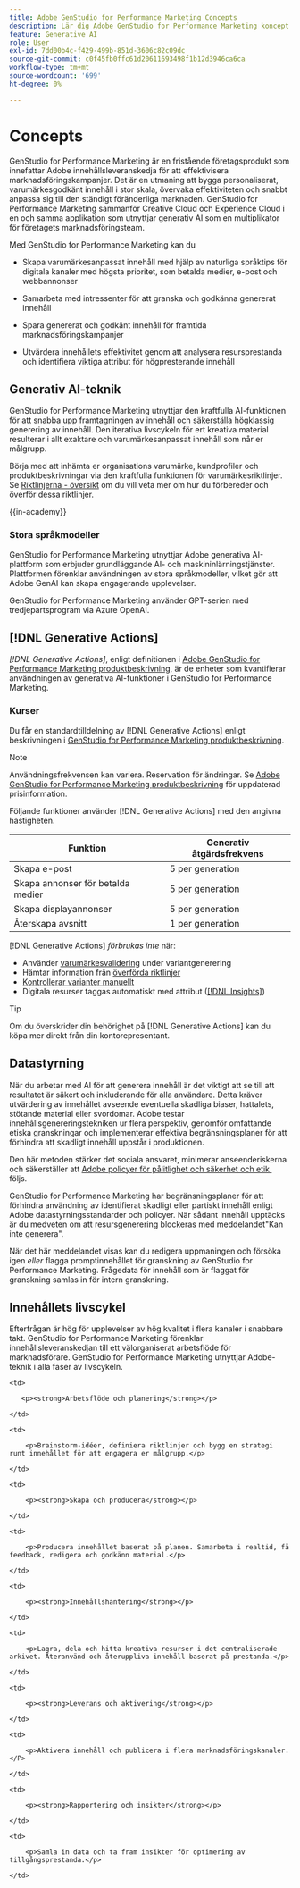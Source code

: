```yaml
---
title: Adobe GenStudio for Performance Marketing Concepts
description: Lär dig Adobe GenStudio for Performance Marketing koncept och termer.
feature: Generative AI
role: User
exl-id: 7dd00b4c-f429-499b-851d-3606c82c09dc
source-git-commit: c0f45fb0ffc61d20611693498f1b12d3946ca6ca
workflow-type: tm+mt
source-wordcount: '699'
ht-degree: 0%

---
```


# Concepts

GenStudio for Performance Marketing är en fristående företagsprodukt som innefattar Adobe innehållsleveranskedja för att effektivisera marknadsföringskampanjer. Det är en utmaning att bygga personaliserat, varumärkesgodkänt innehåll i stor skala, övervaka effektiviteten och snabbt anpassa sig till den ständigt föränderliga marknaden. GenStudio for Performance Marketing sammanför Creative Cloud och Experience Cloud i en och samma applikation som utnyttjar generativ AI som en multiplikator för företagets marknadsföringsteam.

Med GenStudio for Performance Marketing kan du

* Skapa varumärkesanpassat innehåll med hjälp av naturliga språktips för digitala kanaler med högsta prioritet, som betalda medier, e-post och webbannonser

* Samarbeta med intressenter för att granska och godkänna genererat innehåll
* Spara genererat och godkänt innehåll för framtida marknadsföringskampanjer
* Utvärdera innehållets effektivitet genom att analysera resursprestanda och identifiera viktiga attribut för högpresterande innehåll

## Generativ AI-teknik

GenStudio for Performance Marketing utnyttjar den kraftfulla AI-funktionen för att snabba upp framtagningen av innehåll och säkerställa högklassig generering av innehåll. Den iterativa livscykeln för ert kreativa material resulterar i allt exaktare och varumärkesanpassat innehåll som når er målgrupp.

Börja med att inhämta er organisations varumärke, kundprofiler och produktbeskrivningar via den kraftfulla funktionen för varumärkesriktlinjer. Se [Riktlinjerna - översikt](../user-guide/guidelines/overview.md) om du vill veta mer om hur du förbereder och överför dessa riktlinjer.

{{in-academy}}

### Stora språkmodeller

GenStudio for Performance Marketing utnyttjar Adobe generativa AI-plattform som erbjuder grundläggande AI- och maskininlärningstjänster. Plattformen förenklar användningen av stora språkmodeller, vilket gör att Adobe GenAI kan skapa engagerande upplevelser.

GenStudio for Performance Marketing använder GPT-serien med tredjepartsprogram via Azure OpenAI.<!-- Claude, and Gemini models. -->

## [!DNL Generative Actions]

_[!DNL Generative Actions]_, enligt definitionen i [Adobe GenStudio for Performance Marketing produktbeskrivning](https://helpx.adobe.com/se/legal/product-descriptions/adobe-genstudio-for-performance-marketing---product-description.html), är de enheter som kvantifierar användningen av generativa AI-funktioner i GenStudio for Performance Marketing.

<!-- Add example about usage mode?
Where users check how many generative actions they have left
How they re-up their genactions
If genactions roll over month to month or not -->

### Kurser

Du får en standardtilldelning av [!DNL Generative Actions] enligt beskrivningen i [GenStudio for Performance Marketing produktbeskrivning](https://helpx.adobe.com/se/legal/product-descriptions/adobe-genstudio-for-performance-marketing---product-description.html).

>[!NOTE]
>
>Användningsfrekvensen kan variera. Reservation för ändringar. Se [Adobe GenStudio for Performance Marketing produktbeskrivning](https://helpx.adobe.com/se/legal/product-descriptions/adobe-genstudio-for-performance-marketing---product-description.html) för uppdaterad prisinformation.

Följande funktioner använder [!DNL Generative Actions] med den angivna hastigheten.

| Funktion | Generativ åtgärdsfrekvens |
| -----------------------  | ------------------ |
| Skapa e-post | 5 per generation |
| Skapa annonser för betalda medier | 5 per generation |
| Skapa displayannonser | 5 per generation |
| Återskapa avsnitt | 1 per generation |

<!-- | Generate on-brand images | 1 per prompt  |
| Translation              | 1 per prompt  |
| Video: ADLS              | 1 per prompt  |
| Video: TTS + Avatar      | 1 per prompt  | -->

[!DNL Generative Actions] _förbrukas inte_ när:

* Använder [varumärkesvalidering](/help/user-guide/guidelines/brand-validation.md) under variantgenerering
* Hämtar information från [överförda riktlinjer](/help/user-guide/guidelines/add-guidelines.md)
* [Kontrollerar varianter manuellt](/help/user-guide/guidelines/brand-validation.md#improve-brand-alignment)
* Digitala resurser taggas automatiskt med attribut ([[!DNL Insights]](/help/user-guide/insights/overview.md))

>[!TIP]
>
>Om du överskrider din behörighet på [!DNL Generative Actions] kan du köpa mer direkt från din kontorepresentant.

## Datastyrning

När du arbetar med AI för att generera innehåll är det viktigt att se till att resultatet är säkert och inkluderande för alla användare. Detta kräver utvärdering av innehållet avseende eventuella skadliga biaser, hattalets, stötande material eller svordomar. Adobe testar innehållsgenereringstekniken ur flera perspektiv, genomför omfattande etiska granskningar och implementerar effektiva begränsningsplaner för att förhindra att skadligt innehåll uppstår i produktionen.

Den här metoden stärker det sociala ansvaret, minimerar anseenderiskerna och säkerställer att [Adobe policyer för pålitlighet och säkerhet och etik &#x200B;](https://www.adobe.com/content/dam/cc/en/ai-ethics/pdfs/Adobe-AI-Ethics-Principles.pdf) följs.

GenStudio for Performance Marketing har begränsningsplaner för att förhindra användning av identifierat skadligt eller partiskt innehåll enligt Adobe datastyrningsstandarder och policyer. När sådant innehåll upptäcks är du medveten om att resursgenerering blockeras med meddelandet&quot;Kan inte generera&quot;.

När det här meddelandet visas kan du redigera uppmaningen och försöka igen _eller_ flagga promptinnehållet för granskning av GenStudio for Performance Marketing. Frågedata för innehåll som är flaggat för granskning samlas in för intern granskning.

## Innehållets livscykel

Efterfrågan är hög för upplevelser av hög kvalitet i flera kanaler i snabbare takt. GenStudio for Performance Marketing förenklar innehållsleveranskedjan till ett välorganiserat arbetsflöde för marknadsförare. GenStudio for Performance Marketing utnyttjar Adobe-teknik i alla faser av livscykeln.

<table style="table-layout:auto">

<tr style="border: 0;">

    <td>

       <p><strong>Arbetsflöde och planering</strong></p>

    </td>

    <td>

        <p>Brainstorm-idéer, definiera riktlinjer och bygg en strategi runt innehållet för att engagera er målgrupp.</p>

    </td>

</tr>

<tr style="border: 0;">

    <td>

        <p><strong>Skapa och producera</strong></p>

    </td>

    <td>

        <p>Producera innehållet baserat på planen. Samarbeta i realtid, få feedback, redigera och godkänn material.</p>

    </td>

</tr>

<tr style="border: 0;">

    <td>

        <p><strong>Innehållshantering</strong></p>

    </td>

    <td>

        <p>Lagra, dela och hitta kreativa resurser i det centraliserade arkivet. Återanvänd och återuppliva innehåll baserat på prestanda.</p>

    </td>

</tr>

<tr style="border: 0;">

    <td>

        <p><strong>Leverans och aktivering</strong></p>

    </td>

    <td>

        <p>Aktivera innehåll och publicera i flera marknadsföringskanaler.</P>

    </td>

</tr>

<tr style="border: 0;">

    <td>

        <p><strong>Rapportering och insikter</strong></p>

    </td>

    <td>

        <p>Samla in data och ta fram insikter för optimering av tillgångsprestanda.</p>

    </td>

</tr>

</table>
